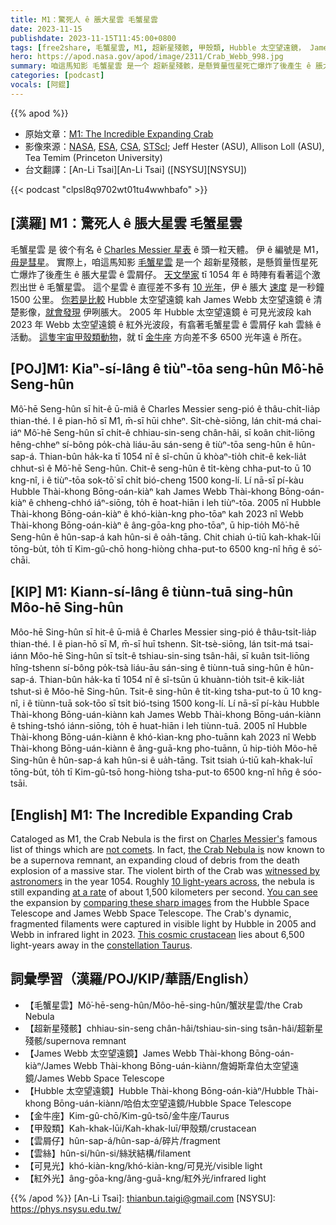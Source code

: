 ```yaml
---
title: M1：驚死人 ê 脹大星雲 毛蟹星雲
date: 2023-11-15
publishdate: 2023-11-15T11:45:00+0800
tags: [free2share, 毛蟹星雲, M1, 超新星殘骸, 甲殼類, Hubble 太空望遠鏡， James Webb 太空望遠鏡, 雲屑仔, 雲絲, 可見光, 紅外光, 金牛座]
hero: https://apod.nasa.gov/apod/image/2311/Crab_Webb_998.jpg
summary: 咱這馬知影 毛蟹星雲 是一个 超新星殘骸，是懸質量恆星死亡爆炸了後產生 ê 脹大星雲 ê 雲屑仔。
categories: [podcast]
vocals: [阿錕]
---
```


{{% apod %}}

- 原始文章：[M1: The Incredible Expanding Crab](https://apod.nasa.gov/apod/ap231115.html)
- 影像來源：[NASA](https://www.nasa.gov/), [ESA](https://www.esa.int/), [CSA](https://www.asc-csa.gc.ca/eng/), [STScI](https://www.stsci.edu/); Jeff Hester (ASU), Allison Loll (ASU), Tea Temim (Princeton University)
- 台文翻譯：[An-Li Tsai][An-Li Tsai] ([NSYSU][NSYSU])

{{< podcast "clpsl8q9702wt01tu4wwhbafo" >}}

## [漢羅] M1：驚死人 ê 脹大星雲 毛蟹星雲
毛蟹星雲 是 彼个有名 ê [Charles Messier 星表][Charles Messier's] ê 頭一粒天體。
伊 ê 編號是 M1，[毋是彗星][not comets]。
實際上，咱這馬知影 [毛蟹星雲][the Crab Nebula is] 是一个 超新星殘骸，是懸質量恆星死亡爆炸了後產生 ê 脹大星雲 ê 雲屑仔。
[天文學家][witnessed by astronomers] tī 1054 年 ê 時陣有看著這个激烈出世 ê 毛蟹星雲。
這个星雲 ê 直徑差不多有 [10 光年][10 light-years across]，伊 ê 脹大 [速度][at a rate] 是一秒鐘 1500 公里。
[你若是比較][comparing these sharp images] Hubble 太空望遠鏡 kah James Webb 太空望遠鏡 ê 清楚影像，[就會發現][You can see] 伊咧脹大。
2005 年 Hubble 太空望遠鏡 ê 可見光波段 kah 2023 年 Webb 太空望遠鏡 ê 紅外光波段，有翕著毛蟹星雲 ê 雲屑仔 kah 雲絲 ê 活動。
[這隻宇宙甲殼類動物][This cosmic crustacean]，就 tī [金牛座][constellation Taurus] 方向差不多 6500 光年遠 ê 所在。

## [POJ]M1: Kiaⁿ-sí-lâng ê tiùⁿ-tōa seng-hûn Mô͘-hē Seng-hûn
Mô͘-hē Seng-hûn sī hit-ê ū-miâ ê Charles Messier seng-pió ê thâu-chi̍t-lia̍p thian-thé.
I ê pian-hō sī M1, m̄-sī hūi chheⁿ.
Si̍t-chè-siōng, lán chit-má chai-iáⁿ Mô͘-hē Seng-hûn sī chi̍t-ê chhiau-sin-seng chân-hâi, sī koân chit-liōng hêng-chheⁿ sí-bông po̍k-chà liáu-āu sán-seng ê tiùⁿ-tōa seng-hûn ê hûn-sap-á.
Thian-bûn ha̍k-ka tī 1054 nî ê sî-chūn ū khòaⁿ-tio̍h chit-ê kek-lia̍t chhut-sì ê Mô͘-hē Seng-hûn.
Chit-ê seng-hûn ê ti̍t-kèng chha-put-to ū 10 kng-nî, i ê tiùⁿ-tōa sok-tō͘ sī chi̍t bió-cheng 1500 kong-lí.
Lí nā-sī pí-kàu Hubble Thài-khong Bōng-oán-kiàⁿ kah James Webb Thài-khong Bōng-oán-kiàⁿ ê chheng-chhó iáⁿ-siōng, to̍h ē hoat-hiān i leh tiùⁿ-tōa.
2005 nî Hubble Thài-khong Bōng-oán-kiàⁿ ê khó-kiàn-kng pho-tōaⁿ kah 2023 nî Webb Thài-khong Bōng-oán-kiàⁿ ê âng-gōa-kng pho-tōaⁿ, ū hip-tio̍h Mô͘-hē Seng-hûn ê hûn-sap-á kah hûn-si ê oa̍h-tāng.
Chit chiah ú-tiū kah-khak-lūi tōng-bu̍t, to̍h tī Kim-gû-chō hong-hiòng chha-put-to 6500 kng-nî hn̄g ê só͘-chāi.

## [KIP] M1: Kiann-sí-lâng ê tiùnn-tuā sing-hûn Môo-hē Sing-hûn
Môo-hē Sing-hûn sī hit-ê ū-miâ ê Charles Messier sing-pió ê thâu-tsi̍t-lia̍p thian-thé.
I ê pian-hō sī M, m̄-sī huī tshenn.
Si̍t-tsè-siōng, lán tsit-má tsai-iánn Môo-hē Sing-hûn sī tsi̍t-ê tshiau-sin-sing tsân-hâi, sī kuân tsit-liōng hîng-tshenn sí-bông po̍k-tsà liáu-āu sán-sing ê tiùnn-tuā sing-hûn ê hûn-sap-á.
Thian-bûn ha̍k-ka tī 1054 nî ê sî-tsūn ū khuànn-tio̍h tsit-ê kik-lia̍t tshut-sì ê Môo-hē Sing-hûn.
Tsit-ê sing-hûn ê ti̍t-kìng tsha-put-to ū 10 kng-nî, i ê tiùnn-tuā sok-tōo sī tsi̍t bió-tsing 1500 kong-lí.
Lí nā-sī pí-kàu Hubble Thài-khong Bōng-uán-kiànn kah James Webb Thài-khong Bōng-uán-kiànn ê tshing-tshó iánn-siōng, to̍h ē huat-hiān i leh tiùnn-tuā.
2005 nî Hubble Thài-khong Bōng-uán-kiànn ê khó-kìan-kng pho-tuānn kah 2023 nî Webb Thài-khong Bōng-uán-kiànn ê âng-guā-kng pho-tuānn, ū hip-tio̍h Môo-hē Sing-hûn ê hûn-sap-á kah hûn-si ê ua̍h-tāng.
Tsit tsiah ú-tiū kah-khak-luī tōng-bu̍t, to̍h tī Kim-gû-tsō hong-hiòng tsha-put-to 6500 kng-nî hn̄g ê sóo-tsāi.

## [English] M1: The Incredible Expanding Crab
Cataloged as M1, the Crab Nebula is the first on [Charles Messier's][Charles Messier's] famous list of things which are [not comets][not comets].
In fact, [the Crab Nebula is][the Crab Nebula is] now known to be a supernova remnant, an expanding cloud of debris from the death explosion of a massive star.
The violent birth of the Crab was [witnessed by astronomers][witnessed by astronomers] in the year 1054.
Roughly [10 light-years across][10 light-years across], the nebula is still expanding [at a rate][at a rate] of about 1,500 kilometers per second.
[You can see][You can see] the expansion by [comparing these sharp images][comparing these sharp images] from the Hubble Space Telescope and James Webb Space Telescope.
The Crab's dynamic, fragmented filaments were captured in visible light by Hubble in 2005 and Webb in infrared light in 2023.
[This cosmic crustacean][This cosmic crustacean] lies about 6,500 light-years away in the [constellation Taurus][constellation Taurus].

## 詞彙學習（漢羅/POJ/KIP/華語/English）
- 【毛蟹星雲】Mô͘-hē-seng-hûn/Môo-hē-sing-hûn/蟹狀星雲/the Crab Nebula
- 【超新星殘骸】chhiau-sin-seng chân-hâi/tshiau-sin-sing tsân-hâi/超新星殘骸/supernova remnant
- 【James Webb 太空望遠鏡】James Webb Thài-khong Bōng-oán-kiàⁿ/James Webb Thài-khong Bōng-uán-kiànn/詹姆斯韋伯太空望遠鏡/James Webb Space Telescope
- 【Hubble 太空望遠鏡】Hubble Thài-khong Bōng-oán-kiàⁿ/Hubble Thài-khong Bōng-uán-kiànn/哈伯太空望遠鏡/Hubble Space Telescope
- 【金牛座】Kim-gû-chō/Kim-gû-tsō/金牛座/Taurus
- 【甲殼類】Kah-khak-lūi/Kah-khak-luī/甲殼類/crustacean
- 【雲屑仔】hûn-sap-á/hûn-sap-á/碎片/fragment
- 【雲絲】hûn-si/hûn-si/絲狀結構/filament
- 【可見光】khó-kiàn-kng/khó-kiàn-kng/可見光/visible light
- 【紅外光】âng-gōa-kng/âng-guā-kng/紅外光/infrared light

{{% /apod %}}
[An-Li Tsai]: thianbun.taigi@gmail.com
[NSYSU]: https://phys.nsysu.edu.tw/

[copyright]: https://apod.nasa.gov/apod/fap/lib/about_apod.html#srapply
[License]: https://creativecommons.org/licenses/by/2.0/

[Charles Messier's]:http://messier.seds.org/xtra/history/m-cat71.html
[not comets]:https://apod.nasa.gov/apod/ap110901.html
[the Crab Nebula is]:https://apod.nasa.gov/apod/ap010602.html
[witnessed by astronomers]:http://messier.seds.org/more/m001_sn.html
[10 light-years across]:https://webbtelescope.org/contents/media/images/2023/137/01HBBNDST58J87YXWKXFR2DSPX
[at a rate]:https://cds.unistra.fr/twikiAIDA/pub/EuroVOAIDA/WP5WorkProgrammeUsecases/M1_en.pdf
[You can see]:https://apod.nasa.gov/apod/ap230320.html
[comparing these sharp images]:https://webbtelescope.org/contents/media/images/2023/137/01HBVBFT0VVMN8EP3TQVFMSPEQ
[This cosmic crustacean]:https://webbtelescope.org/contents/media/videos/2023/137/01HDS5S3XBRCK1KNRH67WW2HPW?news=true
[constellation Taurus]:https://apod.nasa.gov/apod/ap121224.html
